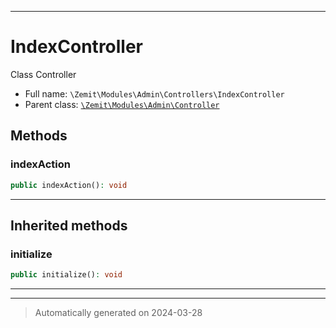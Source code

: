 ***

# IndexController

Class Controller



* Full name: `\Zemit\Modules\Admin\Controllers\IndexController`
* Parent class: [`\Zemit\Modules\Admin\Controller`](../Controller.md)




## Methods


### indexAction



```php
public indexAction(): void
```












***


## Inherited methods


### initialize



```php
public initialize(): void
```












***


***
> Automatically generated on 2024-03-28
